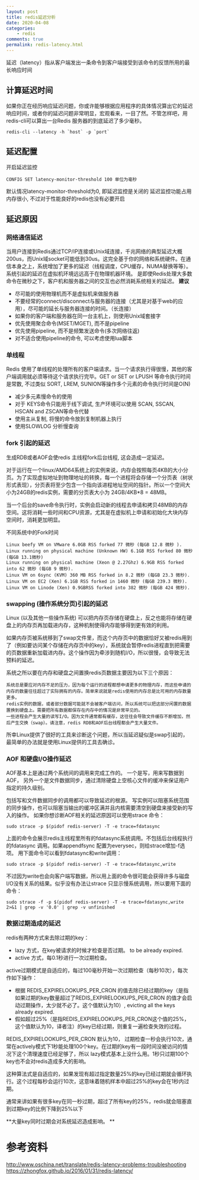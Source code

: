 ```yaml
---
layout: post
title: redis延迟分析
date: 2020-04-08
categories:
    - redis
comments: true
permalink: redis-latency.html
---
```


延迟（latency）指从客户端发出一条命令到客户端接受到该命令的反馈所用的最长响应时间
## 计算延迟时间
如果你正在经历响应延迟问题，你或许能够根据应用程序的具体情况算出它的延迟响应时间，或者你的延迟问题非常明显，宏观看来，一目了然。不管怎样吧，用redis-cli可以算出一台Redis 服务器的到底延迟了多少毫秒。

	redis-cli --latency -h `host` -p `port`

## 延迟配置
开启延迟监控

	CONFIG SET latency-monitor-threshold 100 单位为毫秒

默认情况latency-monitor-threshold为0, 即延迟监控是关闭的
延迟监控功能占用内存很小, 不过对于性能良好的redis也没有必要开启

## 延迟原因
###  网络通信延迟
当用户连接到Redis通过TCP/IP连接或Unix域连接，千兆网络的典型延迟大概200us，而Unix域socket可能低到30us。这完全基于你的网络和系统硬件。在通信本身之上，系统增加了更多的延迟（线程调度，CPU缓存，NUMA替换等等）。系统引起的延迟在虚拟机环境远远高于在物理机器环境。 
是即使Redis处理大多数命令在微秒之下，客户机和服务器之间的交互也必然消耗系统相关的延迟。 
**建议**

- 尽可能的使用物理机而不是虚拟机来做服务器
- 不要经常的connect/disconnect与服务器的连接（尤其是对基于web的应用），尽可能的延长与服务器连接的时间。（长连接）
- 如果你的客户端和服务器在同一台主机上，则使用Unix域套接字
- 优先使用聚合命令(MSET/MGET), 而不是pipeline
- 优先使用pipeline, 而不是频繁发送命令(多次网络往返)
- 对不适合使用pipeline的命令, 可以考虑使用lua脚本

### 单线程
Redis 使用了单线程的处理所有的客户端请求。当一个请求执行得很慢，其他的客户端调用就必须等待这个请求执行完毕。GET or SET or LPUSH 等命令执行时间是常数, 不过类似 SORT, LREM, SUNION等操作多个元素的命令执行时间是O(N)

- 减少多元素慢命令的使用
-  对于 KEYS命令只能用于线下调试, 生产环境可以使用 SCAN, SSCAN, HSCAN and ZSCAN等命令代替
- 使用主从复制, 将慢的命令放到复制机器上执行
- 使用SLOWLOG 分析慢查询

### fork 引起的延迟
生成RDB或者AOF会使redis 主线程fork后台线程, 这会造成一定延迟。

对于运行在一个linux/AMD64系统上的实例来说，内存会按照每页4KB的大小分页。为了实现虚拟地址到物理地址的转换，每一个进程将会存储一个分页表（树状形式表现），分页表将至少包含一个指向该进程地址空间的指针。所以一个空间大小为24GB的redis实例，需要的分页表大小为  24GB/4KB*8 = 48MB。

当一个后台的save命令执行时，实例会启动新的线程去申请和拷贝48MB的内存空间。这将消耗一些时间和CPU资源，尤其是在虚拟机上申请和初始化大块内存空间时，消耗更加明显。

不同系统中的Fork时间

    Linux beefy VM on VMware 6.0GB RSS forked 77 微秒 (每GB 12.8 微秒 ).
    Linux running on physical machine (Unknown HW) 6.1GB RSS forked 80 微秒(每GB 13.1微秒)
    Linux running on physical machine (Xeon @ 2.27Ghz) 6.9GB RSS forked into 62 微秒 (每GB 9 微秒).
    Linux VM on 6sync (KVM) 360 MB RSS forked in 8.2 微秒 (每GB 23.3 微秒).
    Linux VM on EC2 (Xen) 6.1GB RSS forked in 1460 微秒 (每GB 239.3 微秒).
    Linux VM on Linode (Xen) 0.9GBRSS forked into 382 微秒 (每GB 424 微秒).


### swapping (操作系统分页)引起的延迟
Linux (以及其他一些操作系统) 可以把内存页存储在硬盘上，反之也能将存储在硬盘上的内存页再加载进内存，这种机制使得内存能够得到更有效的利用。

如果内存页被系统移到了swap文件里，而这个内存页中的数据恰好又被redis用到了（例如要访问某个存储在内存页中的key），系统就会暂停redis进程直到把需要的页数据重新加载进内存。这个操作因为牵涉到随机I/O，所以很慢，会导致无法预料的延迟。

系统之所以要在内存和硬盘之间置换redis页数据主要因为以下三个原因：

    系统总是要应对内存不足的压力，因为每个运行的进程都想申请更多的物理内存，而这些申请的内存的数量往往超过了实际拥有的内存。简单来说就是redis使用的内存总是比可用的内存数量更多。
    redis实例的数据，或者部分数据可能就不会被客户端访问，所以系统可以把这部分闲置的数据置换到硬盘上。需要把所有数据都保存在内存中的情况是非常罕见的。
    一些进程会产生大量的读写I/O。因为文件通常都有缓存，这往往会导致文件缓存不断增加，然后产生交换（swap）。请注意，redis RDB和AOF后台线程都会产生大量文件。

所幸Linux提供了很好的工具来诊断这个问题，所以当延迟疑似是swap引起的，最简单的办法就是使用Linux提供的工具去确诊。

### AOF 和硬盘I/O操作延迟

AOF基本上是通过两个系统间的调用来完成工作的。 一个是写，用来写数据到AOF， 另外一个是文件数据同步，通过清除硬盘上空核心文件的缓冲来保证用户指定的持久级别。

包括写和文件数据同步的调用都可以导致延迟的根源。 写实例可以阻塞系统范围的同步操作，也可以阻塞当输出的缓冲区满并且内核需要清空到硬盘来接受新的写入的操作。
如果你想诊断AOF相关的延迟原因可以使用strace 命令：

	sudo strace -p $(pidof redis-server) -T -e trace=fdatasync

上面的命令会展示redis主线程里所有的fdatasync系统调用。不包括后台线程执行的fdatasync 调用。如果appendfsync 配置为everysec，则给strace增加-f选项。
用下面命令可以看到fdatasync和write调用：

	sudo strace -p $(pidof redis-server) -T -e trace=fdatasync,write

不过因为write也会向客户端写数据，所以用上面的命令很可能会获得许多与磁盘I/O没有关系的结果。似乎没有办法让strace 只显示慢系统调用，所以要用下面的命令：

	sudo strace -f -p $(pidof redis-server) -T -e trace=fdatasync,write 2>&1 | grep -v '0.0' | grep -v unfinished

### 数据过期造成的延迟
redis有两种方式来去除过期的key：

- lazy 方式，在key被请求的时候才检查是否过期。 to be already expired.
- active 方式，每0.1秒进行一次过期检查。

active过期模式是自适应的，每过100毫秒开始一次过期检查（每秒10次），每次作如下操作：

- 根据 REDIS_EXPIRELOOKUPS_PER_CRON 的值去除已经过期的key（是指如果过期的key数量超过了REDIS_EXPIRELOOKUPS_PER_CRON 的值才会启动过期操作，太少就不必了。这个值默认为10）, evicting all the keys already expired.
- 假如超过25%（是指REDIS_EXPIRELOOKUPS_PER_CRON这个值的25%，这个值默认为10，译者注）的key已经过期，则重复一遍检查失效的过程。

REDIS_EXPIRELOOKUPS_PER_CRON 默认为10， 过期检查一秒会执行10次，通常在actively模式下1秒能处理100个key。在过期的key有一段时间没被访问的情况下这个清理速度已经足够了，所以 lazy模式基本上没什么用。1秒只过期100个key也不会对redis造成多大的影响。

这种算法式是自适应的，如果发现有超过指定数量25%的key已经过期就会循环执行。这个过程每秒会运行10次，这意味着随机样本中超过25%的key会在1秒内过期。

通常来讲如果有很多key在同一秒过期，超过了所有key的25%，redis就会阻塞直到过期key的比例下降到25%以下

**大量key同时过期会对系统延迟造成影响。 **

# 参考资料


http://www.oschina.net/translate/redis-latency-problems-troubleshooting
https://zhongfox.github.io/2016/01/31/redis-latency/
